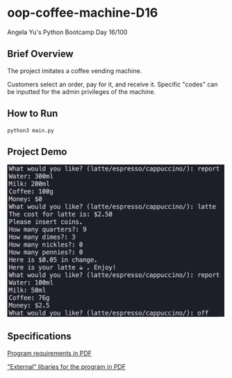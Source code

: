 # oop-coffee-machine-D16
Angela Yu's Python Bootcamp Day 16/100

## Brief Overview
The project imitates a coffee vending machine.

Customers select an order, pay for it, and receive it.
Specific "codes" can be inputted for the admin privileges of the machine.

## How to Run
```
python3 main.py
```

## Project Demo
<img src="https://github.com/caljzl98/oop-coffee-machine-D16/blob/main/project-demo.png" alt="project demo in VSC terminal" width="500">

## Specifications
[Program requirements in PDF](https://github.com/caljzl98/oop-coffee-machine-D16/blob/main/Coffee%2BMachine%2BProgram%2BRequirements.pdf)

["External" libaries for the program in PDF](https://github.com/caljzl98/oop-coffee-machine-D16/blob/main/Coffee%2BMachine%2BClasses%2BDocumentation.pdf)
